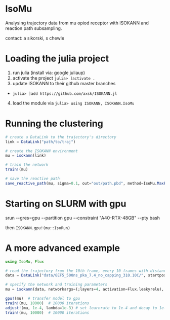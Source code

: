 # IsoMu

Analysing trajectory data from mu opiod receptor with ISOKANN and reaction path subsampling.

contact: a sikorski, s chewle


# Loading the julia project

1. run julia (install via: google juliaup)
2. activate the project `julia> ]activate .`
3. update ISOKANN to their github master branches
- `julia> ]add https://github.com/axsk/ISOKANN.jl`
4. load the module via `julia> using ISOKANN, ISOKANN.IsoMu`

# Running the clustering
```julia
# create a DataLink to the trajectory's directory
link = DataLink("path/to/traj")

# create the ISOKANN environment
mu = isokann(link)

# train the network
train!(mu)

# save the reactive path
save_reactive_path(mu, sigma=0.1, out="out/path.pbd", method=IsoMu.MaxPath())

```


# Starting on SLURM with gpu
srun --gres=gpu --partition gpu --constraint "A40-RTX-48GB" --pty bash

then `ISOKANN.gpu!(mu::IsoRun)`

# A more advanced example
```julia
using IsoMu, Flux

# read the trajectory from the 10th frame, every 10 frames with distance cutoff 10 and reverse the trajectory
data = DataLink("data/8EF5_500ns_pka_7.4_no_capping_310.10C/", startpos=10, stride=10, radius=10, reverse=true)

# specify the network and training parameters
mu = isokann(data, networkargs=(;layers=4, activation=Flux.leakyrelu), learnrate = 1e-3, regularization=1e-4, minibatch=256,)

gpu!(mu)  # transfer model to gpu
train!(mu, 10000)  # 10000 iterations
adjust!(mu, 1e-4, lambda=1e-3) # set learnrate to 1e-4 and decay to 1e-3
train!(mu, 10000)  # 10000 iterations
```
